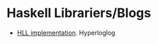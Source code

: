# Haskell Librariers/Blogs

- [HLL implementation](https://hackage.haskell.org/package/hyperloglog).  Hyperloglog
